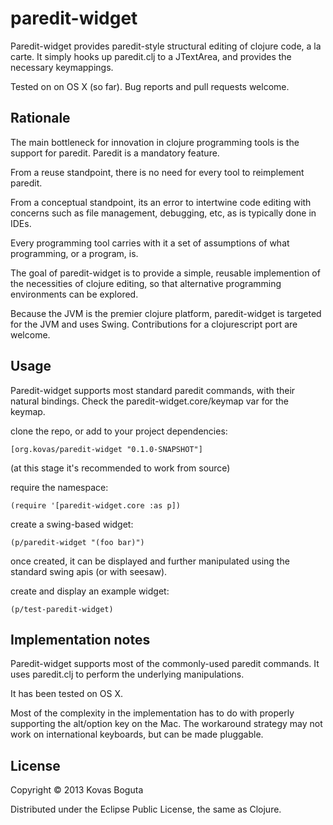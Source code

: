 # paredit-widget

Paredit-widget provides paredit-style structural editing of clojure code, a la carte. It simply hooks up paredit.clj to a JTextArea, and provides the necessary keymappings.

Tested on on OS X (so far). Bug reports and pull requests welcome. 

## Rationale

The main bottleneck for innovation in clojure programming tools is the support for paredit. Paredit is a mandatory feature.

From a reuse standpoint, there is no need for every tool to reimplement paredit.

From a conceptual standpoint, its an error to intertwine code editing with concerns such as file management, debugging, etc, as is typically done in IDEs.

Every programming tool carries with it a set of assumptions of what programming, or a program, is. 

The goal of paredit-widget is to provide a simple, reusable implemention of the necessities of clojure editing, so that alternative programming environments can be explored.

Because the JVM is the premier clojure platform, paredit-widget is targeted for the JVM and uses Swing. Contributions for a clojurescript port are welcome.

## Usage

Paredit-widget supports most standard paredit commands, with their natural bindings. Check the paredit-widget.core/keymap var for the keymap. 

clone the repo, or add to your project dependencies:

    [org.kovas/paredit-widget "0.1.0-SNAPSHOT"]

(at this stage it's recommended to work from source)

require the namespace:

    (require '[paredit-widget.core :as p])

create a swing-based widget:

    (p/paredit-widget "(foo bar)") 

once created, it can be displayed and further manipulated using the standard swing apis (or with seesaw).

create and display an example widget:

    (p/test-paredit-widget)
  
## Implementation notes

Paredit-widget supports most of the commonly-used paredit commands. It uses paredit.clj to perform the underlying manipulations.

It has been tested on OS X.

Most of the complexity in the implementation has to do with properly supporting the alt/option key on the Mac. The workaround strategy may not work on international keyboards, but can be made pluggable.






## License

Copyright © 2013 Kovas Boguta

Distributed under the Eclipse Public License, the same as Clojure.
